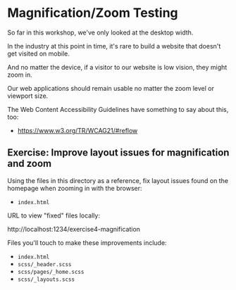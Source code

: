 # Magnification/Zoom Testing

So far in this workshop, we've only looked at the desktop width.

In the industry at this point in time, it's rare to build a website that doesn't get visited on mobile.

And no matter the device, if a visitor to our website is low vision, they might zoom in.

Our web applications should remain usable no matter the zoom level or viewport size.

The Web Content Accessibility Guidelines have something to say about this, too:

- https://www.w3.org/TR/WCAG21/#reflow

## Exercise: Improve layout issues for magnification and zoom

Using the files in this directory as a reference, fix layout issues found on the homepage when zooming in with the browser:

- `index.html`

URL to view "fixed" files locally:

http://localhost:1234/exercise4-magnification

Files you'll touch to make these improvements include:

- `index.html`
- `scss/_header.scss`
- `scss/pages/_home.scss`
- `scss/_layouts.scss`
